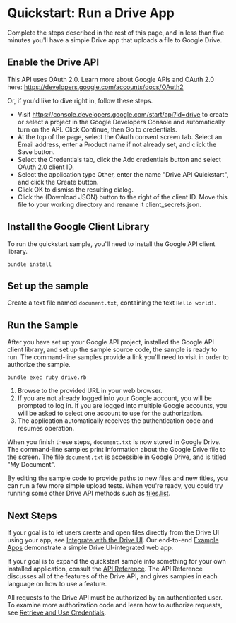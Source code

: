# Quickstart: Run a Drive App

Complete the steps described in the rest of this page, and in less than five
minutes you'll have a simple Drive app that uploads a file to Google Drive.

## Enable the Drive API

This API uses OAuth 2.0. Learn more about Google APIs and OAuth 2.0 here:
https://developers.google.com/accounts/docs/OAuth2

Or, if you'd like to dive right in, follow these steps.

- Visit https://console.developers.google.com/start/api?id=drive to create or select a project in the Google Developers Console and automatically turn on the API. Click Continue, then Go to credentials.
- At the top of the page, select the OAuth consent screen tab. Select an Email address, enter a Product name if not already set, and click the Save button.
- Select the Credentials tab, click the Add credentials button and select OAuth 2.0 client ID.
- Select the application type Other, enter the name "Drive API Quickstart", and click the Create button.
- Click OK to dismiss the resulting dialog.
- Click the (Download JSON) button to the right of the client ID. Move this file to your working directory and rename it client_secrets.json.

## Install the Google Client Library

To run the quickstart sample, you'll need to install the Google API client
library.

    bundle install

## Set up the sample

Create a text file named `document.txt`, containing the text `Hello world!`.

## Run the Sample

After you have set up your Google API project, installed the Google API client
library, and set up the sample source code, the sample is ready to run.  The
command-line samples provide a link you'll need to visit in order to
authorize the sample.

    bundle exec ruby drive.rb

1. Browse to the provided URL in your web browser.
2. If you are not already logged into your Google account, you will be prompted
   to log in.  If you are logged into multiple Google accounts, you will be
   asked to select one account to use for the authorization.
3. The application automatically receives the authentication code and resumes
   operation.

When you finish these steps, `document.txt` is now stored in Google Drive.
The command-line samples print Information about the Google Drive file to the screen.
The file `document.txt` is accessible in Google Drive, and is titled "My
Document".

By editing the sample code to provide paths to new files and new titles,
you can run a few more simple upload tests. When you're ready, you
could try running some other Drive API methods such as
[files.list](http://developers.google.com/drive/v2/reference/files/list).

## Next Steps

If your goal is to let users create and open files directly from the Drive UI
using your app, see [Integrate with the Drive UI](https://developers.google.com/drive/enable-sdk).
Our end-to-end [Example Apps](https://developers.google.com/drive/examples/index) demonstrate a simple
Drive UI-integrated web app.

If your goal is to expand the quickstart sample into something for your own
installed application, consult the [API Reference](https://developers.google.com/drive/v2/reference). The
API Reference discusses all of the features of the Drive API, and gives
samples in each language on how to use a feature.

All requests to the Drive API must be authorized by an authenticated user.
To examine more authorization code and learn how to authorize requests,
see [Retrieve and Use Credentials](https://developers.google.com/drive/credentials).
